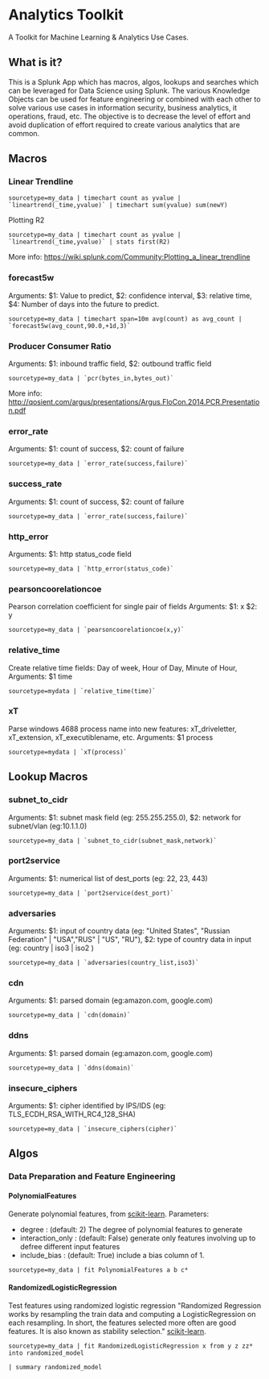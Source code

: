 # Analytics Toolkit
A Toolkit for Machine Learning & Analytics Use Cases.

## What is it?
This is a Splunk App which has macros, algos, lookups and searches which can be leveraged for Data Science using Splunk. The various Knowledge Objects can be used for feature engineering or combined with each other to solve various use cases in information security, business analytics, it operations, fraud, etc. The objective is to decrease the level of effort and avoid duplication of effort required to create various analytics that are common.

## Macros
### Linear Trendline

```
sourcetype=my_data | timechart count as yvalue | `lineartrend(_time,yvalue)` | timechart sum(yvalue) sum(newY)
```

Plotting R2

```
sourcetype=my_data | timechart count as yvalue | `lineartrend(_time,yvalue)` | stats first(R2)
```
More info: https://wiki.splunk.com/Community:Plotting_a_linear_trendline

### forecast5w

Arguments: $1: Value to predict, $2: confidence interval, $3: relative time, $4: Number of days into the future to predict.

```
sourcetype=my_data | timechart span=10m avg(count) as avg_count | `forecast5w(avg_count,90.0,+1d,3)`
```

### Producer Consumer Ratio

Arguments: $1: inbound traffic field, $2: outbound traffic field

```
sourcetype=my_data | `pcr(bytes_in,bytes_out)`
```
More info: http://qosient.com/argus/presentations/Argus.FloCon.2014.PCR.Presentation.pdf

### error_rate
Arguments: $1: count of success, $2: count of failure

```
sourcetype=my_data | `error_rate(success,failure)`
```

### success_rate
Arguments: $1: count of success, $2: count of failure

```
sourcetype=my_data | `error_rate(success,failure)`
```

### http_error
Arguments: $1: http status_code field

```
sourcetype=my_data | `http_error(status_code)`
```

### pearsoncoorelationcoe
Pearson correlation coefficient for single pair of fields Arguments: $1: x $2: y

```
sourcetype=my_data | `pearsoncoorelationcoe(x,y)`
```

### relative_time
Create relative time fields: Day of week, Hour of Day, Minute of Hour, Arguments: $1 time
```
sourcetype=mydata | `relative_time(time)`
```

### xT
Parse windows 4688 process name into new features: xT_driveletter, xT_extension, xT_executiblename, etc. Arguments: $1 process
```
sourcetype=mydata | `xT(process)`
```

## Lookup Macros

### subnet_to_cidr
Arguments: $1: subnet mask field (eg: 255.255.255.0), $2: network for subnet/vlan (eg:10.1.1.0)

```
sourcetype=my_data | `subnet_to_cidr(subnet_mask,network)`
```

### port2service
Arguments: $1: numerical list of dest_ports (eg: 22, 23, 443)

```
sourcetype=my_data | `port2service(dest_port)`
```

### adversaries
Arguments: $1: input of country data (eg: "United States", "Russian Federation" | "USA","RUS" | "US", "RU"), $2: type of country data in input (eg: country | iso3 | iso2 )

```
sourcetype=my_data | `adversaries(country_list,iso3)`
```

### cdn
Arguments: $1: parsed domain (eg:amazon.com, google.com)

```
sourcetype=my_data | `cdn(domain)`
```

### ddns
Arguments: $1: parsed domain (eg:amazon.com, google.com)

```
sourcetype=my_data | `ddns(domain)`
```

### insecure_ciphers
Arguments: $1: cipher identified by IPS/IDS (eg: TLS_ECDH_RSA_WITH_RC4_128_SHA)

```
sourcetype=my_data | `insecure_ciphers(cipher)`
```

## Algos

### Data Preparation and Feature Engineering

#### PolynomialFeatures

Generate polynomial features, from [scikit-learn](http://scikit-learn.org/stable/modules/generated/sklearn.preprocessing.PolynomialFeatures.html).
Parameters:

- degree : (default: 2) The degree of polynomial features to generate
- interaction_only : (default: False) generate only features involving up to defree different input features
- include_bias : (default: True) include a bias column of 1.

```
sourcetype=my_data | fit PolynomialFeatures a b c*
```
#### RandomizedLogisticRegression

Test features using randomized logistic regression "Randomized Regression works by resampling the train data and computing a LogisticRegression on each resampling. In short, the features selected more often are good features. It is also known as stability selection." [scikit-learn](http://lijiancheng0614.github.io/scikit-learn/modules/generated/sklearn.linear_model.RandomizedLogisticRegression.html).


```
sourcetype=my_data | fit RandomizedLogisticRegression x from y z zz* into randomized_model

| summary randomized_model
```
